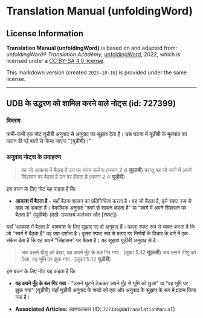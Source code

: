 # Translation Manual (unfoldingWord)

## License Information

**Translation Manual (unfoldingWord)** is based on and adapted from: _unfoldingWord® Translation Academy_, [unfoldingWord](https://unfoldingword.org/utw), 2022, which is licensed under a [CC BY-SA 4.0 license](https://creativecommons.org/licenses/by-sa/4.0/legalcode.en).

This markdown version (created `2025-10-16`) is provided under the same license.



--------------------------------

## UDB के उद्धरण को शामिल करने वाले नोट्स (id: 727399)

### विवरण

कभी\-कभी एक नोट यूडीबी अनुवाद से अनुवाद का सुझाव देता है। उस घटना में यूडीबी के मूलपाठ का पालन दी गई बातों से किया जाएगा “(यूडीबी)।"

### अनुवाद नोट्स के उदाहरण

> वह जो आकाश में बैठता है उन पर व्यंग्य कसेगा (भजन 2:4 **यूएलबी**) परन्तु वह जो स्वर्ग में अपने सिंहासन पर बैठता है उन पर हँसता है (भजन 2:4 **यूडीबी**)

इस वचन के लिए नोट यह कहता है कि:

* **आकाश में बैठता है** \- यहाँ बैठना शासन का प्रतिनिधित्व करता है। वह जो बैठता है, इसे स्पष्ट रूप से कहा जा सकता है। वैकल्पिक अनुवाद "स्वर्ग से शासन करता है" या "स्वर्ग में अपने सिंहासन पर बैठता है" (यूडीबी) (देखें: उपलक्ष्य अलंकार और \[स्पष्ट])

यहाँ 'आकाश में बैठता है' वाक्यांश के लिए सुझाए गए दो अनुवाद हैं। पहला स्पष्ट रूप से व्यक्त करता है कि जो "स्वर्ग में बैठता है" वह क्या दर्शाता है। दूसरा स्पष्ट रूप से बताए गए निर्णयों के विचार के बारे में एक संकेत देता है कि वह अपने "सिंहासन" पर बैठता है। यह सुझाव यूडीबी अनुवाद से है।

> जब उसने यीशु को देखा, वह अपने मुँह के बल गिर गया . (लूका 5:12 **यूएलबी**) जब उसने यीशु को देखा, वह भूमि पर झुक गया . (लूका 5:12 **यूडीबी**)

इस वचन के लिए नोट यह कहता है कि:

* **वह अपने मुँह के बल गिर गया** \- "उसने घुटने टेककर अपने मुँह से भूमि को छुआ" या "वह भूमि पर झुक गया" (यूडीबी) यहाँ यूडीबी अनुवाद के शब्दों को एक और अनुवाद के सुझाव के रूप में प्रदान किया गया है।

* **Associated Articles:** लक्षणालंकार (ID: `727336@UWTranslationManual`)

